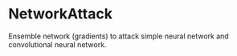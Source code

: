 # NetworkAttack
Ensemble network (gradients) to attack simple neural network and convolutional neural network.
